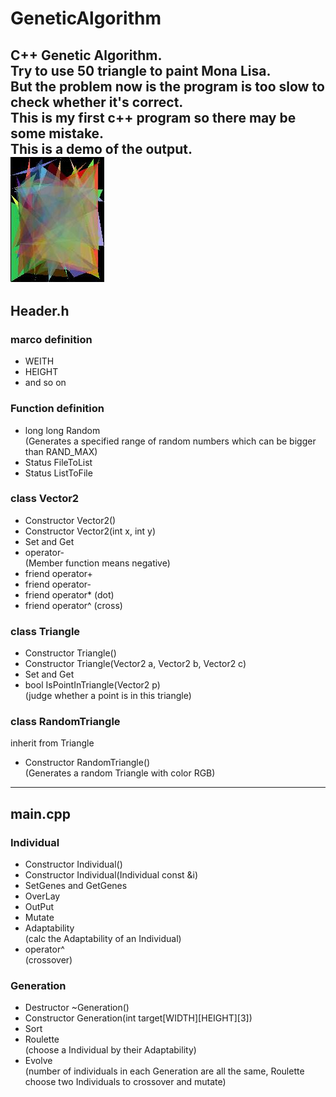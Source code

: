 # GeneticAlgorithm  
C++ Genetic Algorithm.  
Try to use 50 triangle to paint Mona Lisa.  
But the problem now is the program is too slow to check whether it's correct.  
This is my first c++ program so there may be some mistake.    
This is a demo of the output.  
![](/output.jpg)
--------  
## Header.h  
### marco definition  
* WEITH
* HEIGHT
* and so on
### Function definition  
* long long Random  
(Generates a specified range of random numbers which can be bigger than RAND_MAX)
* Status FileToList
* Status ListToFile
### class Vector2  
* Constructor Vector2()
* Constructor Vector2(int x, int y)
* Set and Get
* operator-  
(Member function means negative)
* friend operator+
* friend operator-
* friend operator*  (dot)
* friend operator^  (cross)
### class Triangle  
* Constructor Triangle()
* Constructor Triangle(Vector2 a, Vector2 b, Vector2 c)
* Set and Get
* bool IsPointInTriangle(Vector2 p)  
(judge whether a point is in this triangle)
### class RandomTriangle  
inherit from Triangle
* Constructor RandomTriangle()  
(Generates a random Triangle with color RGB)
-------
## main.cpp  
### Individual  
* Constructor Individual()
* Constructor Individual(Individual const &i)
* SetGenes and GetGenes
* OverLay
* OutPut
* Mutate
* Adaptability  
(calc the Adaptability of an Individual)
* operator^  
(crossover)
### Generation  
* Destructor ~Generation()
* Constructor Generation(int target[WIDTH][HEIGHT][3])
* Sort
* Roulette  
(choose a Individual by their Adaptability)
* Evolve  
(number of individuals in each Generation are all the same, Roulette choose two Individuals to crossover and mutate)
